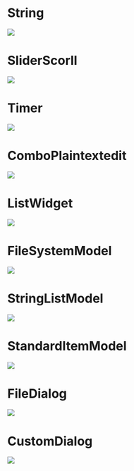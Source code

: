 <h1>String</h1>

![](img/String.png)

<h1>SliderScorll</h1>

![](img/sliderScorll.png)

<h1>Timer</h1>

![](img/timer.png)

<h1>ComboPlaintextedit</h1>

![](img/comboPlaintextedit.png)

<h1>ListWidget</h1>

![](img/listwidget.png)

<h1>FileSystemModel</h1>

![](img/fileSystemModelRunning.png)

<h1>StringListModel</h1>

![](img/StringListMode.png)

<h1>StandardItemModel</h1>

![](img/StandardItemModel.png)

<h1>FileDialog</h1>

![](img/FileDialog.png)

<h1>CustomDialog</h1>

![](img/customdialog.png)